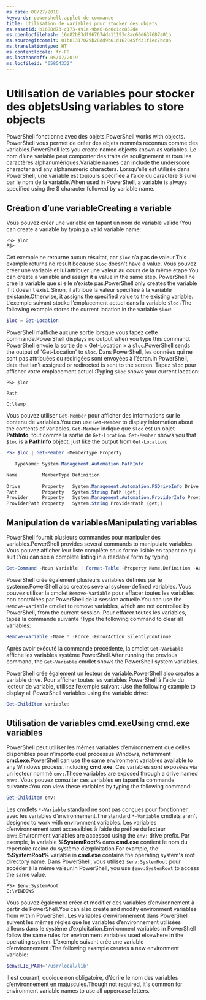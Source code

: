 ```yaml
---
ms.date: 08/27/2018
keywords: powershell,applet de commande
title: Utilisation de variables pour stocker des objets
ms.assetid: b1688d73-c173-491e-9ba6-6d0c1cc852de
ms.openlocfilehash: 16e82b83df967674da11193c8ac60d637687a01b
ms.sourcegitcommit: 01b81317029b28dd9b61d167045fd31f1ec7bc06
ms.translationtype: HT
ms.contentlocale: fr-FR
ms.lasthandoff: 05/17/2019
ms.locfileid: "65854332"
---
```

# <a name="using-variables-to-store-objects"></a><span data-ttu-id="30e76-103">Utilisation de variables pour stocker des objets</span><span class="sxs-lookup"><span data-stu-id="30e76-103">Using variables to store objects</span></span>

<span data-ttu-id="30e76-104">PowerShell fonctionne avec des objets.</span><span class="sxs-lookup"><span data-stu-id="30e76-104">PowerShell works with objects.</span></span> <span data-ttu-id="30e76-105">PowerShell vous permet de créer des objets nommés reconnus comme des variables.</span><span class="sxs-lookup"><span data-stu-id="30e76-105">PowerShell lets you create named objects known as variables.</span></span>
<span data-ttu-id="30e76-106">Le nom d’une variable peut comporter des traits de soulignement et tous les caractères alphanumériques.</span><span class="sxs-lookup"><span data-stu-id="30e76-106">Variable names can include the underscore character and any alphanumeric characters.</span></span> <span data-ttu-id="30e76-107">Lorsqu’elle est utilisée dans PowerShell, une variable est toujours spécifiée à l’aide du caractère \$ suivi par le nom de la variable.</span><span class="sxs-lookup"><span data-stu-id="30e76-107">When used in PowerShell, a variable is always specified using the \$ character followed by variable name.</span></span>

## <a name="creating-a-variable"></a><span data-ttu-id="30e76-108">Création d’une variable</span><span class="sxs-lookup"><span data-stu-id="30e76-108">Creating a variable</span></span>

<span data-ttu-id="30e76-109">Vous pouvez créer une variable en tapant un nom de variable valide :</span><span class="sxs-lookup"><span data-stu-id="30e76-109">You can create a variable by typing a valid variable name:</span></span>

```
PS> $loc
PS>
```

<span data-ttu-id="30e76-110">Cet exemple ne retourne aucun résultat, car `$loc` n’a pas de valeur.</span><span class="sxs-lookup"><span data-stu-id="30e76-110">This example returns no result because `$loc` doesn't have a value.</span></span> <span data-ttu-id="30e76-111">Vous pouvez créer une variable et lui attribuer une valeur au cours de la même étape.</span><span class="sxs-lookup"><span data-stu-id="30e76-111">You can create a variable and assign it a value in the same step.</span></span> <span data-ttu-id="30e76-112">PowerShell ne crée la variable que si elle n’existe pas.</span><span class="sxs-lookup"><span data-stu-id="30e76-112">PowerShell only creates the variable if it doesn't exist.</span></span>
<span data-ttu-id="30e76-113">Sinon, il attribue la valeur spécifiée à la variable existante.</span><span class="sxs-lookup"><span data-stu-id="30e76-113">Otherwise, it assigns the specified value to the existing variable.</span></span> <span data-ttu-id="30e76-114">L’exemple suivant stocke l’emplacement actuel dans la variable `$loc` :</span><span class="sxs-lookup"><span data-stu-id="30e76-114">The following example stores the current location in the variable `$loc`:</span></span>

```powershell
$loc = Get-Location
```

<span data-ttu-id="30e76-115">PowerShell n’affiche aucune sortie lorsque vous tapez cette commande.</span><span class="sxs-lookup"><span data-stu-id="30e76-115">PowerShell displays no output when you type this command.</span></span> <span data-ttu-id="30e76-116">PowerShell envoie la sortie de « Get-Location » à `$loc`.</span><span class="sxs-lookup"><span data-stu-id="30e76-116">PowerShell sends the output of 'Get-Location' to `$loc`.</span></span> <span data-ttu-id="30e76-117">Dans PowerShell, les données qui ne sont pas attribuées ou redirigées sont envoyées à l’écran.</span><span class="sxs-lookup"><span data-stu-id="30e76-117">In PowerShell, data that isn't assigned or redirected is sent to the screen.</span></span> <span data-ttu-id="30e76-118">Tapez `$loc` pour afficher votre emplacement actuel :</span><span class="sxs-lookup"><span data-stu-id="30e76-118">Typing `$loc` shows your current location:</span></span>

```
PS> $loc

Path
----
C:\temp
```

<span data-ttu-id="30e76-119">Vous pouvez utiliser `Get-Member` pour afficher des informations sur le contenu de variables.</span><span class="sxs-lookup"><span data-stu-id="30e76-119">You can use `Get-Member` to display information about the contents of variables.</span></span> <span data-ttu-id="30e76-120">`Get-Member` indique que `$loc` est un objet **PathInfo**, tout comme la sortie de `Get-Location` :</span><span class="sxs-lookup"><span data-stu-id="30e76-120">`Get-Member` shows you that `$loc` is a **PathInfo** object, just like the output from `Get-Location`:</span></span>

```powershell
PS> $loc | Get-Member -MemberType Property

   TypeName: System.Management.Automation.PathInfo

Name         MemberType Definition
----         ---------- ----------
Drive        Property   System.Management.Automation.PSDriveInfo Drive {get;}
Path         Property   System.String Path {get;}
Provider     Property   System.Management.Automation.ProviderInfo Provider {...
ProviderPath Property   System.String ProviderPath {get;}
```

## <a name="manipulating-variables"></a><span data-ttu-id="30e76-121">Manipulation de variables</span><span class="sxs-lookup"><span data-stu-id="30e76-121">Manipulating variables</span></span>

<span data-ttu-id="30e76-122">PowerShell fournit plusieurs commandes pour manipuler des variables.</span><span class="sxs-lookup"><span data-stu-id="30e76-122">PowerShell provides several commands to manipulate variables.</span></span> <span data-ttu-id="30e76-123">Vous pouvez afficher leur liste complète sous forme lisible en tapant ce qui suit :</span><span class="sxs-lookup"><span data-stu-id="30e76-123">You can see a complete listing in a readable form by typing:</span></span>

```powershell
Get-Command -Noun Variable | Format-Table -Property Name,Definition -AutoSize -Wrap
```

<span data-ttu-id="30e76-124">PowerShell crée également plusieurs variables définies par le système.</span><span class="sxs-lookup"><span data-stu-id="30e76-124">PowerShell also creates several system-defined variables.</span></span> <span data-ttu-id="30e76-125">Vous pouvez utiliser la cmdlet `Remove-Variable` pour effacer toutes les variables non contrôlées par PowerShell de la session actuelle.</span><span class="sxs-lookup"><span data-stu-id="30e76-125">You can use the `Remove-Variable` cmdlet to remove variables, which are not controlled by PowerShell, from the current session.</span></span> <span data-ttu-id="30e76-126">Pour effacer toutes les variables, tapez la commande suivante :</span><span class="sxs-lookup"><span data-stu-id="30e76-126">Type the following command to clear all variables:</span></span>

```powershell
Remove-Variable -Name * -Force -ErrorAction SilentlyContinue
```

<span data-ttu-id="30e76-127">Après avoir exécuté la commande précédente, la cmdlet `Get-Variable` affiche les variables système PowerShell.</span><span class="sxs-lookup"><span data-stu-id="30e76-127">After running the previous command, the `Get-Variable` cmdlet shows the PowerShell system variables.</span></span>

<span data-ttu-id="30e76-128">PowerShell crée également un lecteur de variable.</span><span class="sxs-lookup"><span data-stu-id="30e76-128">PowerShell also creates a variable drive.</span></span> <span data-ttu-id="30e76-129">Pour afficher toutes les variables PowerShell à l’aide du lecteur de variable, utilisez l’exemple suivant :</span><span class="sxs-lookup"><span data-stu-id="30e76-129">Use the following example to display all PowerShell variables using the variable drive:</span></span>

```powershell
Get-ChildItem variable:
```

## <a name="using-cmdexe-variables"></a><span data-ttu-id="30e76-130">Utilisation de variables cmd.exe</span><span class="sxs-lookup"><span data-stu-id="30e76-130">Using cmd.exe variables</span></span>

<span data-ttu-id="30e76-131">PowerShell peut utiliser les mêmes variables d’environnement que celles disponibles pour n’importe quel processus Windows, notamment **cmd.exe**.</span><span class="sxs-lookup"><span data-stu-id="30e76-131">PowerShell can use the same environment variables available to any Windows process, including **cmd.exe**.</span></span> <span data-ttu-id="30e76-132">Ces variables sont exposées via un lecteur nommé `env:`.</span><span class="sxs-lookup"><span data-stu-id="30e76-132">These variables are exposed through a drive named `env:`.</span></span> <span data-ttu-id="30e76-133">Vous pouvez consulter ces variables en tapant la commande suivante :</span><span class="sxs-lookup"><span data-stu-id="30e76-133">You can view these variables by typing the following command:</span></span>

```powershell
Get-ChildItem env:
```

<span data-ttu-id="30e76-134">Les cmdlets `*-Variable` standard ne sont pas conçues pour fonctionner avec les variables d’environnement.</span><span class="sxs-lookup"><span data-stu-id="30e76-134">The standard `*-Variable` cmdlets aren't designed to work with environment variables.</span></span> <span data-ttu-id="30e76-135">Les variables d’environnement sont accessibles à l’aide du préfixe du lecteur `env:`.</span><span class="sxs-lookup"><span data-stu-id="30e76-135">Environment variables are accessed using the `env:` drive prefix.</span></span> <span data-ttu-id="30e76-136">Par exemple, la variable **%SystemRoot%** dans **cmd.exe** contient le nom du répertoire racine du système d’exploitation.</span><span class="sxs-lookup"><span data-stu-id="30e76-136">For example, the **%SystemRoot%** variable in **cmd.exe** contains the operating system's root directory name.</span></span> <span data-ttu-id="30e76-137">Dans PowerShell, vous utilisez `$env:SystemRoot` pour accéder à la même valeur.</span><span class="sxs-lookup"><span data-stu-id="30e76-137">In PowerShell, you use `$env:SystemRoot` to access the same value.</span></span>

```
PS> $env:SystemRoot
C:\WINDOWS
```

<span data-ttu-id="30e76-138">Vous pouvez également créer et modifier des variables d’environnement à partir de PowerShell.</span><span class="sxs-lookup"><span data-stu-id="30e76-138">You can also create and modify environment variables from within PowerShell.</span></span> <span data-ttu-id="30e76-139">Les variables d’environnement dans PowerShell suivent les mêmes règles que les variables d’environnement utilisées ailleurs dans le système d’exploitation.</span><span class="sxs-lookup"><span data-stu-id="30e76-139">Environment variables in PowerShell follow the same rules for environment variables used elsewhere in the operating system.</span></span> <span data-ttu-id="30e76-140">L’exemple suivant crée une variable d’environnement :</span><span class="sxs-lookup"><span data-stu-id="30e76-140">The following example creates a new environment variable:</span></span>

```powershell
$env:LIB_PATH='/usr/local/lib'
```

<span data-ttu-id="30e76-141">Il est courant, quoique non obligatoire, d’écrire le nom des variables d’environnement en majuscules.</span><span class="sxs-lookup"><span data-stu-id="30e76-141">Though not required, it's common for environment variable names to use all uppercase letters.</span></span>
